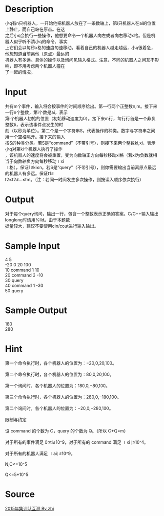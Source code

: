 
# Description

<div class="content"><div>小q有n只机器人，一开始他把机器人放在了一条数轴上，第i只机器人在ai的位置上静止，而自己站在原点。在这</div>
<div>之后小q会执行一些操作，他想要命令一个机器人向左或者向右移动x格。但是机器人似乎听不清小q的命令，事实</div>
<div>上它们会以每秒x格的速度匀速移动。看着自己的机器人越走越远，小q很着急，他想知道当前离他（原点）最远的</div>
<div>机器人有多远。具体的操作以及询问见输入格式。注意，不同的机器人之间互不影响，即不用考虑两个机器人撞在</div>
<div>了一起的情况。</div>
<div></div>
<div></div></div>

# Input

<div class="content"><div>共有m个事件，输入将会按事件的时间顺序给出。第一行两个正整数n,m。接下来一行n个整数，第i个数是ai，表示</div>
<div>第i个机器人初始的位置（初始移动速度为0）。接下来m行，每行行首是一个非负整数ti，表示该事件点发生的时</div>
<div>刻（以秒为单位）。第二个是一个字符串S，代表操作的种类。数字与字符串之间用一个空格隔开。接下来的输入</div>
<div>按S的种类分类。若S是“command”（不带引号），则接下来两个整数ki,xi，表示小q对第ki个机器人执行了操作</div>
<div>，该机器人的速度将会被重置，变为向数轴正方向每秒移动xi格（若xi为负数就相当于向数轴负方向每秒移动∣xi</div>
<div>∣格）。保证1≤ki≤n。若S是“query”（不带引号），则你需要输出当前离原点最远的机器人有多远。保证t1≤</div>
<div>t2≤t2≤...≤tm。（注：若同一时间发生多次操作，则按读入顺序依次执行）</div>
<div>
<div></div>
</div></div>

# Output

<div class="content"><div>对于每个query询问，输出一行，包含一个整数表示正确的答案。C/C++输入输出longlong时请用%lld。由于本题数</div>
<div>据量较大，建议不要使用cin/cout进行输入输出。</div>
<div></div></div>

# Sample Input

<div class="content"><span class="sampledata">4 5<br/>
-20 0 20 100<br/>
10 command 1 10<br/>
20 command 3 -10<br/>
30 query<br/>
40 command 1 -30<br/>
50 query</span></div>

# Sample Output

<div class="content"><span class="sampledata">180<br/>
280</span></div>

# Hint

<div class="content"><p></p><div>第一个命令执行时，各个机器人的位置为：−20,0,20,100。</div><br/>
<div>第二个命令执行时，各个机器人的位置为：80,0,20,100。</div><br/>
<div>第一个询问时，各个机器人的位置为：180,0,−80,100。</div><br/>
<div>第三个命令执行时，各个机器人的位置为：280,0,−180,100。</div><br/>
<div>第二个询问时，各个机器人的位置为：−20,0,−280,100。</div><br/>
<div>限制与约定</div><br/>
<div>设 command 的个数为 C，query 的个数为 Q。（所以 C+Q=m）</div><br/>
<div>对于所有的事件满足 0≤ti≤10^9，对于所有的 command 满足 ∣xi∣≤10^4。</div><br/>
<div>对于所有的机器人满足 ∣ai∣≤10^9。</div><br/>
<div>N,C&lt;=10^5</div><br/>
<div>Q&lt;=5*10^5</div><p></p></div>

# Source

<div class="content"><p><a href="problemset.php?search=2015年集训队互测 By  zhj">2015年集训队互测 By  zhj</a></p></div>


